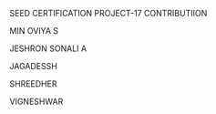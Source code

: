 SEED CERTIFICATION PROJECT-17 CONTRIBUTIION

MIN OVIYA S

JESHRON SONALI A

JAGADESSH 

SHREEDHER 

VIGNESHWAR
